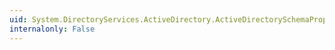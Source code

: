 ```yaml
---
uid: System.DirectoryServices.ActiveDirectory.ActiveDirectorySchemaProperty.RangeLower
internalonly: False
---
```

